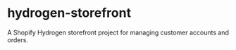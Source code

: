 # hydrogen-storefront
A Shopify Hydrogen storefront project for managing customer accounts and orders.
